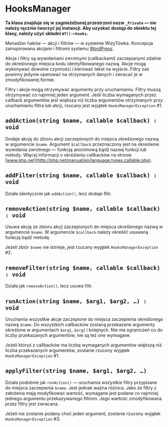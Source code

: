 HooksManager
===

**Ta klasa znajduje się w zagnieżdżonej przestrzeni nazw `_Private` — nie należy ręcznie tworzyć jej instancji. Aby uzyskać dostęp do obiektu tej klasy, należy użyć składni `WT()->hooks`.**

Menadżer haków — akcji i filtrów — w systemie WizyTówka. Koncepcja zainspirowana akcjami i filtrami systemu [WordPress](https://codex.wordpress.org/Plugin_API).

Akcje i filtry są wywołaniami zwrotnymi (callbackami) zaczepianymi zdalnie do określonego miejsca kodu identyfikowanego nazwą. Akcje mogą wykonywać dowolne czynności i kierować tekst na wyjście. Filtry zaś powinny jedynie operować na otrzymanych danych i zwracać je w zmodyfikowanej formie.

Filtry i akcje mogą otrzymywać argumenty przy uruchamianiu. Filtry muszą otrzymywać co najmniej jeden argument. Jeśli liczba wymaganych przez callback argumentów jest większa niż liczba argumentów otrzymanych przy uruchamianiu filtra lub akcji, rzucany jest wyjątek `HooksManagerException` #1.

## `addAction(string $name, callable $callback) : void`

Dodaje akcję do zbioru akcji zaczepionych do miejsca określonego nazwą w argumencie `$name`. Argument `$callback` przeznaczony jest na określenie wywołania zwrotnego — funkcję anonimową bądź nazwę funkcji lub metody. Więcej informacji o określaniu callbacków na stronie [www.php.net](http://php.net/manual/en/language.types.callable.php).

## `addFilter(string $name, callable $callback) : void`

Działa identycznie jak `addAction()`, lecz dodaje filtr.

## `removeAction(string $name, callable $callback) : void`

Usuwa akcję ze zbioru akcji zaczepionych do miejsca określonego nazwą w argumencie `$name`. W argumencie `$callback` należy określić usuwaną funkcję bądź metodę.

Jeżeli zbiór `$name` nie istnieje, jest rzucany wyjątek `HooksManagerException` #2.

## `removeFilter(string $name, callable $callback) : void`

Działa jak `removeAction()`, lecz usuwa filtr.

## `runAction(string $name, $arg1, $arg2, …) : void`

Uruchamia wszystkie akcje zaczepione do miejsca zaczepienia określonego nazwą `$name`. Do wszystkich callbacków zostaną przekazane argumenty określone w argumentach `$arg1`, `$arg2` i kolejnych. Nie ma ograniczeń co do liczby przekazanych argumentów, nie są też one wymagane.

Jeżeli któryś z callbacków ma liczbę wymaganych argumentów większą niż liczba przekazanych argumentów, zostanie rzucony wyjątek `HooksManagerException` #1.

## `applyFilter(string $name, $arg1, $arg2, …)`

Działa podobnie jak `runAction()` — uruchamia wszystkie filtry przypisane do miejsca zaczepienia `$name`. Jest jednak ważna różnica. Jako że filtry z założenia mają modyfikować wartość, wymagane jest podane co najmniej jednego argumentu przekazywanego filtrom. Jego wartość zmodyfikowana przez filtry jest zwracana.

Jeżeli nie zostanie podany choć jeden argument, zostanie rzucony wyjątek `HooksManagerException` #3.